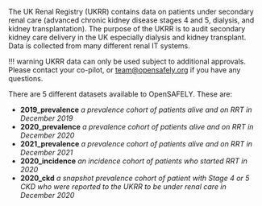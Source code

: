 The UK Renal Registry (UKRR) contains data on patients under secondary renal care (advanced chronic kidney disease stages 4 and 5, dialysis, and kidney transplantation). The purpose of the UKRR is to audit secondary kidney
care delivery in the UK especially dialysis and kidney transplant. Data is collected from many different renal IT systems.

!!! warning
    UKRR data can only be used subject to additional approvals.
    Please contact your co-pilot, or <team@opensafely.org> if you have any questions.

There are 5 different datasets available to OpenSAFELY. These are:

* **2019_prevalence** *a prevalence cohort of patients alive and on RRT in December 2019*
* **2020_prevalence** *a prevalence cohort of patients alive and on RRT in December 2020*
* **2021_prevalence** *a prevalence cohort of patients alive and on RRT in December 2021*
* **2020_incidence** *an incidence cohort of patients who started RRT in 2020*
* **2020_ckd** *a snapshot prevalence cohort of patient with Stage 4 or 5 CKD who were reported to the UKRR to be under renal care in December 2020*
